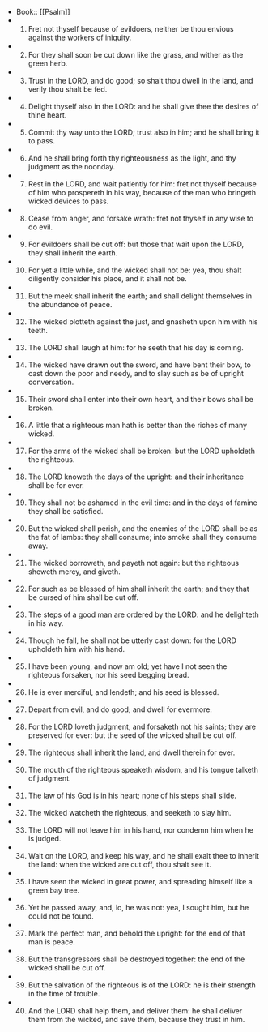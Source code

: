 - Book:: [[Psalm]]
- 1. Fret not thyself because of evildoers, neither be thou envious against the workers of iniquity.
- 2. For they shall soon be cut down like the grass, and wither as the green herb.
- 3. Trust in the LORD, and do good; so shalt thou dwell in the land, and verily thou shalt be fed.
- 4. Delight thyself also in the LORD: and he shall give thee the desires of thine heart.
- 5. Commit thy way unto the LORD; trust also in him; and he shall bring it to pass.
- 6. And he shall bring forth thy righteousness as the light, and thy judgment as the noonday.
- 7. Rest in the LORD, and wait patiently for him: fret not thyself because of him who prospereth in his way, because of the man who bringeth wicked devices to pass.
- 8. Cease from anger, and forsake wrath: fret not thyself in any wise to do evil.
- 9. For evildoers shall be cut off: but those that wait upon the LORD, they shall inherit the earth.
- 10. For yet a little while, and the wicked shall not be: yea, thou shalt diligently consider his place, and it shall not be.
- 11. But the meek shall inherit the earth; and shall delight themselves in the abundance of peace.
- 12. The wicked plotteth against the just, and gnasheth upon him with his teeth.
- 13. The LORD shall laugh at him: for he seeth that his day is coming.
- 14. The wicked have drawn out the sword, and have bent their bow, to cast down the poor and needy, and to slay such as be of upright conversation.
- 15. Their sword shall enter into their own heart, and their bows shall be broken.
- 16. A little that a righteous man hath is better than the riches of many wicked.
- 17. For the arms of the wicked shall be broken: but the LORD upholdeth the righteous.
- 18. The LORD knoweth the days of the upright: and their inheritance shall be for ever.
- 19. They shall not be ashamed in the evil time: and in the days of famine they shall be satisfied.
- 20. But the wicked shall perish, and the enemies of the LORD shall be as the fat of lambs: they shall consume; into smoke shall they consume away.
- 21. The wicked borroweth, and payeth not again: but the righteous sheweth mercy, and giveth.
- 22. For such as be blessed of him shall inherit the earth; and they that be cursed of him shall be cut off.
- 23. The steps of a good man are ordered by the LORD: and he delighteth in his way.
- 24. Though he fall, he shall not be utterly cast down: for the LORD upholdeth him with his hand.
- 25. I have been young, and now am old; yet have I not seen the righteous forsaken, nor his seed begging bread.
- 26. He is ever merciful, and lendeth; and his seed is blessed.
- 27. Depart from evil, and do good; and dwell for evermore.
- 28. For the LORD loveth judgment, and forsaketh not his saints; they are preserved for ever: but the seed of the wicked shall be cut off.
- 29. The righteous shall inherit the land, and dwell therein for ever.
- 30. The mouth of the righteous speaketh wisdom, and his tongue talketh of judgment.
- 31. The law of his God is in his heart; none of his steps shall slide.
- 32. The wicked watcheth the righteous, and seeketh to slay him.
- 33. The LORD will not leave him in his hand, nor condemn him when he is judged.
- 34. Wait on the LORD, and keep his way, and he shall exalt thee to inherit the land: when the wicked are cut off, thou shalt see it.
- 35. I have seen the wicked in great power, and spreading himself like a green bay tree.
- 36. Yet he passed away, and, lo, he was not: yea, I sought him, but he could not be found.
- 37. Mark the perfect man, and behold the upright: for the end of that man is peace.
- 38. But the transgressors shall be destroyed together: the end of the wicked shall be cut off.
- 39. But the salvation of the righteous is of the LORD: he is their strength in the time of trouble.
- 40. And the LORD shall help them, and deliver them: he shall deliver them from the wicked, and save them, because they trust in him.
